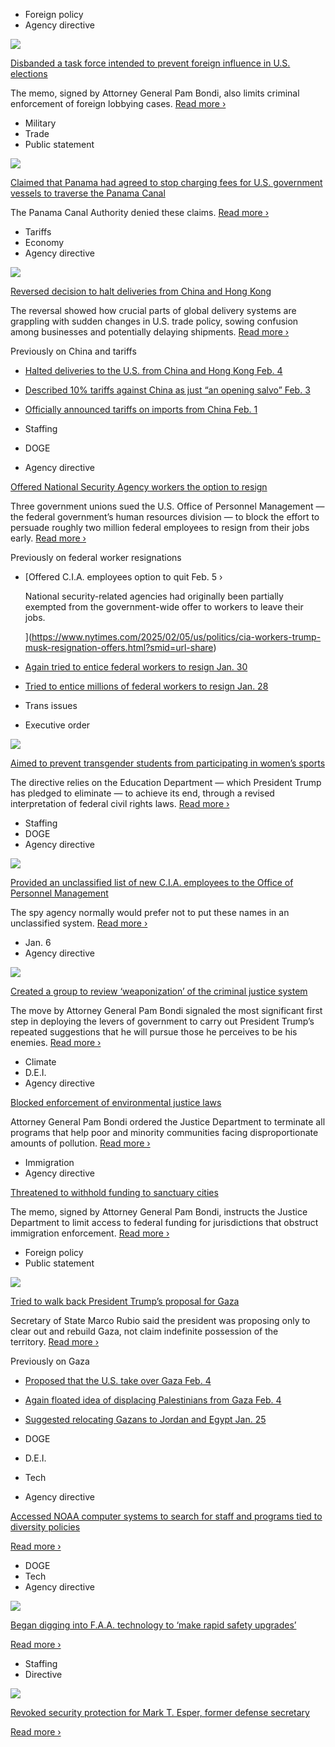 - Foreign policy
- Agency directive

[![](https://static01.nyt.com/images/2025/02/05/multimedia/05dc-fbi1-vmqw/05dc-fbi1-vmqw-square320.jpg)](https://www.nytimes.com/2025/02/05/us/politics/justice-dept-fbi-insubordination.html)

[Disbanded a task force intended to prevent foreign influence in U.S. elections](https://www.nytimes.com/2025/02/05/us/politics/justice-dept-fbi-insubordination.html)

The memo, signed by Attorney General Pam Bondi, also limits criminal enforcement of foreign lobbying cases. [Read more ›](https://www.nytimes.com/2025/02/05/us/politics/justice-dept-fbi-insubordination.html)

- Military
- Trade
- Public statement

[![](https://static01.nyt.com/images/2025/02/01/multimedia/05trump-news-panama-canal-fees/01panama-canal-explain-mwvc-square320.jpg)](https://www.nytimes.com/live/2025/02/05/us/trump-news/the-state-department-says-panama-will-stop-charging-us-government-ships-for-canal-access?smid=url-share)

[Claimed that Panama had agreed to stop charging fees for U.S. government vessels to traverse the Panama Canal](https://www.nytimes.com/live/2025/02/05/us/trump-news/the-state-department-says-panama-will-stop-charging-us-government-ships-for-canal-access?smid=url-share)

The Panama Canal Authority denied these claims. [Read more ›](https://www.nytimes.com/live/2025/02/05/us/trump-news/the-state-department-says-panama-will-stop-charging-us-government-ships-for-canal-access?smid=url-share)

- Tariffs
- Economy
- Agency directive

[![](https://static01.nyt.com/images/2025/02/05/multimedia/05China-Trade-gvpt/05China-Trade-gvpt-square320.jpg)](https://www.nytimes.com/2025/02/04/business/usps-china-de-minimis.html)

[Reversed decision to halt deliveries from China and Hong Kong](https://www.nytimes.com/2025/02/04/business/usps-china-de-minimis.html)

The reversal showed how crucial parts of global delivery systems are grappling with sudden changes in U.S. trade policy, sowing confusion among businesses and potentially delaying shipments. [Read more ›](https://www.nytimes.com/2025/02/04/business/usps-china-de-minimis.html)

Previously on China and tariffs

- [Halted deliveries to the U.S. from China and Hong Kong Feb. 4](https://www.nytimes.com/2025/02/04/business/usps-china-de-minimis.html)
- [Described 10% tariffs against China as just “an opening salvo” Feb. 3](https://www.nytimes.com/live/2025/02/03/us/trump-tariffs/c125e911-dd19-5a0c-a1ca-1cb8cbf261da?smid=url-share)
- [Officially announced tariffs on imports from China Feb. 1](https://www.nytimes.com/2025/02/01/us/politics/canada-mexico-china-trump-tariffs.html)

- Staffing
- DOGE
- Agency directive

[Offered National Security Agency workers the option to resign](https://www.nytimes.com/live/2025/02/05/us/trump-news/f50c7dd4-ed35-58e5-8d57-b1fdca4f299e?smid=url-share)

Three government unions sued the U.S. Office of Personnel Management — the federal government’s human resources division — to block the effort to persuade roughly two million federal employees to resign from their jobs early. [Read more ›](https://www.nytimes.com/live/2025/02/05/us/trump-news/f50c7dd4-ed35-58e5-8d57-b1fdca4f299e?smid=url-share)

Previously on federal worker resignations

- [Offered C.I.A. employees option to quit Feb. 5 ›
    
    National security-related agencies had originally been partially exempted from the government-wide offer to workers to leave their jobs.
    
    ](https://www.nytimes.com/2025/02/05/us/politics/cia-workers-trump-musk-resignation-offers.html?smid=url-share)
- [Again tried to entice federal workers to resign Jan. 30](https://www.nytimes.com/2025/01/31/us/politics/federal-workers-opm.html?smid=url-share)
- [Tried to entice millions of federal workers to resign Jan. 28](https://www.nytimes.com/2025/01/28/us/politics/trump-buyouts-federal-workers.html)

- Trans issues
- Executive order

[![](https://static01.nyt.com/images/2025/02/05/multimedia/05dc-trump-trans-sports-ktvq/05trump-news-header435p-ktvq-square320.jpg)](https://www.nytimes.com/2025/02/05/us/politics/trump-order-transgender-athletes-womens-sports.html?smid=url-share)

[Aimed to prevent transgender students from participating in women’s sports](https://www.nytimes.com/2025/02/05/us/politics/trump-order-transgender-athletes-womens-sports.html?smid=url-share)

The directive relies on the Education Department — which President Trump has pledged to eliminate — to achieve its end, through a revised interpretation of federal civil rights laws. [Read more ›](https://www.nytimes.com/2025/02/05/us/politics/trump-order-transgender-athletes-womens-sports.html?smid=url-share)

- Staffing
- DOGE
- Agency directive

[![](https://static01.nyt.com/images/2025/02/05/multimedia/05dc-intel1-qgpz/05dc-intel1-qgpz-square320.jpg)](https://www.nytimes.com/2025/02/05/us/politics/cia-names-list.html)

[Provided an unclassified list of new C.I.A. employees to the Office of Personnel Management](https://www.nytimes.com/2025/02/05/us/politics/cia-names-list.html)

The spy agency normally would prefer not to put these names in an unclassified system. [Read more ›](https://www.nytimes.com/2025/02/05/us/politics/cia-names-list.html)

- Jan. 6
- Agency directive

[![](https://static01.nyt.com/images/2025/02/06/multimedia/06dc-weaponization-02-bzgj/06dc-weaponization-02-bzgj-square320.jpg)](https://www.nytimes.com/2025/02/06/us/politics/justice-department-weaponization-group.html)

[Created a group to review ‘weaponization’ of the criminal justice system](https://www.nytimes.com/2025/02/06/us/politics/justice-department-weaponization-group.html)

The move by Attorney General Pam Bondi signaled the most significant first step in deploying the levers of government to carry out President Trump’s repeated suggestions that he will pursue those he perceives to be his enemies. [Read more ›](https://www.nytimes.com/2025/02/06/us/politics/justice-department-weaponization-group.html)

- Climate
- D.E.I.
- Agency directive

[Blocked enforcement of environmental justice laws](https://www.nytimes.com/2025/02/05/us/politics/justice-dept-fbi-insubordination.html)

Attorney General Pam Bondi ordered the Justice Department to terminate all programs that help poor and minority communities facing disproportionate amounts of pollution. [Read more ›](https://www.nytimes.com/2025/02/05/us/politics/justice-dept-fbi-insubordination.html)

- Immigration
- Agency directive

[Threatened to withhold funding to sanctuary cities](https://www.nytimes.com/2025/02/05/us/politics/justice-dept-fbi-insubordination.html)

The memo, signed by Attorney General Pam Bondi, instructs the Justice Department to limit access to federal funding for jurisdictions that obstruct immigration enforcement. [Read more ›](https://www.nytimes.com/2025/02/05/us/politics/justice-dept-fbi-insubordination.html)

- Foreign policy
- Public statement

[![](https://static01.nyt.com/images/2025/02/05/multimedia/05mideast-crisis-blog-update-kjcw/05mideast-crisis-blog-update-kjcw-square320.jpg)](https://www.nytimes.com/live/2025/02/05/world/israel-gaza-netanyahu-trump/here-is-the-latest?smid=url-share)

[Tried to walk back President Trump’s proposal for Gaza](https://www.nytimes.com/live/2025/02/05/world/israel-gaza-netanyahu-trump/here-is-the-latest?smid=url-share)

Secretary of State Marco Rubio said the president was proposing only to clear out and rebuild Gaza, not claim indefinite possession of the territory. [Read more ›](https://www.nytimes.com/live/2025/02/05/world/israel-gaza-netanyahu-trump/here-is-the-latest?smid=url-share)

Previously on Gaza

- [Proposed that the U.S. take over Gaza Feb. 4](https://www.nytimes.com/2025/02/04/us/politics/trump-gaza-strip-netanyahu.html)
- [Again floated idea of displacing Palestinians from Gaza Feb. 4](https://www.nytimes.com/2025/02/04/us/politics/trump-gaza-strip-netanyahu.html)
- [Suggested relocating Gazans to Jordan and Egypt Jan. 25](https://www.nytimes.com/2025/01/26/world/middleeast/trump-gaza-jordan-egypt.html)

- DOGE
- D.E.I.
- Tech
- Agency directive

[Accessed NOAA computer systems to search for staff and programs tied to diversity policies](https://www.nytimes.com/live/2025/02/05/us/trump-news/97fe3b90-ee34-5817-8277-b856d2b25cdf?smid=url-share)

[Read more ›](https://www.nytimes.com/live/2025/02/05/us/trump-news/97fe3b90-ee34-5817-8277-b856d2b25cdf?smid=url-share)

- DOGE
- Tech
- Agency directive

[![](https://static01.nyt.com/images/2025/03/04/multimedia/04trump-FAA-DOGE-topart-lfqm/04trump-FAA-DOGE-topart-lfqm-square320.jpg)](https://www.nytimes.com/2025/02/05/us/politics/elon-musk-doge-faa.html?smid=url-share)

[Began digging into F.A.A. technology to ‘make rapid safety upgrades’](https://www.nytimes.com/2025/02/05/us/politics/elon-musk-doge-faa.html?smid=url-share)

[Read more ›](https://www.nytimes.com/2025/02/05/us/politics/elon-musk-doge-faa.html?smid=url-share)

- Staffing
- Directive

[![](https://static01.nyt.com/images/2025/02/05/multimedia/05dc-esper-hfqp/05dc-esper-hfqp-square320.jpg)](https://www.nytimes.com/2025/02/05/us/politics/trump-security-mark-esper.html)

[Revoked security protection for Mark T. Esper, former defense secretary](https://www.nytimes.com/2025/02/05/us/politics/trump-security-mark-esper.html)

[Read more ›](https://www.nytimes.com/2025/02/05/us/politics/trump-security-mark-esper.html)